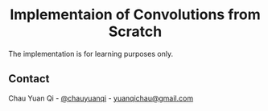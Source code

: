 <h1 align="center">Implementaion of Convolutions from Scratch</h1>

The implementation is for learning purposes only.


## Contact
Chau Yuan Qi - [@chauyuanqi](https://twitter.com/chauyuanqi) - yuanqichau@gmail.com
